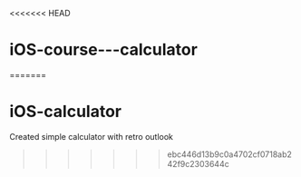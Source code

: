 <<<<<<< HEAD
# iOS-course---calculator
=======
# iOS-calculator
Created simple calculator with retro outlook 
>>>>>>> ebc446d13b9c0a4702cf0718ab242f9c2303644c
